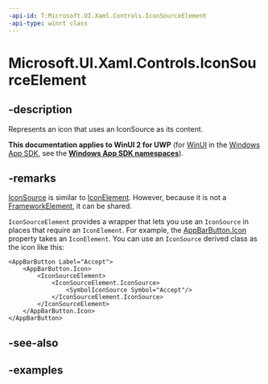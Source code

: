 ```yaml
---
-api-id: T:Microsoft.UI.Xaml.Controls.IconSourceElement
-api-type: winrt class
---
```


<!-- Class syntax.
public class IconSourceElement : IconElement, IconElement
-->

# Microsoft.UI.Xaml.Controls.IconSourceElement

## -description

Represents an icon that uses an IconSource as its content.

**This documentation applies to WinUI 2 for UWP** (for [WinUI](/windows/apps/winui/winui3/) in the [Windows App SDK](/windows/apps/windows-app-sdk/), see the **[Windows App SDK namespaces](/windows/windows-app-sdk/api/winrt/)**).

## -remarks

[IconSource](iconsource.md) is similar to [IconElement](iconelement.md). However, because it is not a [FrameworkElement](/windows/winui/api/microsoft.ui.xaml.frameworkelement), it can be shared.

`IconSourceElement` provides a wrapper that lets you use an `IconSource` in places that require an `IconElement`. For example, the [AppBarButton.Icon](appbarbutton_icon.md) property takes an `IconElement`. You can use an `IconSource` derived class as the icon like this:

```xaml
<AppBarButton Label="Accept">
    <AppBarButton.Icon>
        <IconSourceElement>
            <IconSourceElement.IconSource>
                <SymbolIconSource Symbol="Accept"/>
            </IconSourceElement.IconSource>
        </IconSourceElement>
    </AppBarButton.Icon>
</AppBarButton>
```

## -see-also

## -examples

